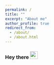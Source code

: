 ```yaml
---
permalink: /
title: ""
excerpt: "About me"
author_profile: true
redirect_from: 
  - /about/
  - /about.html
---
```


### Hey there <img src="https://media.giphy.com/media/hvRJCLFzcasrR4ia7z/giphy.gif" width="25px">
